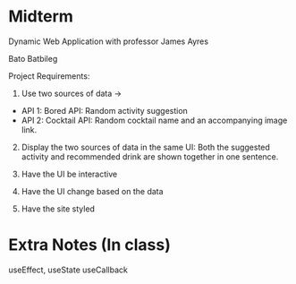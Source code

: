 # Midterm

Dynamic Web Application with professor James Ayres

Bato Batbileg

Project Requirements:
1) Use two sources of data ->
- API 1: Bored API: Random activity suggestion
- API 2: Cocktail API: Random cocktail name and an accompanying image link.

2) Display the two sources of data in the same UI: 
Both the suggested activity and recommended drink are shown together in one sentence.


3) Have the UI be interactive

4) Have the UI change based on the data

5) Have the site styled


# Extra Notes (In class)

useEffect,
useState
useCallback